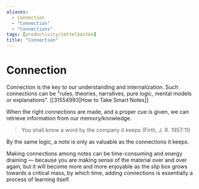```yaml
---
aliases:
  - Connection
  - "Connection"
  - "Connections"
tags: [productivity/zettelkasten]
title: "Connection"
---
```


# Connection

Connection is the key to our understanding and internalization. Such connections can be "rules, theories, narratives, pure logic, mental models or explanations". [[31554993|How to Take Smart Notes]]

When the right connections are made, and a proper cue is given, we can retrieve information from our memory/knowledge.

> You shall know a word by the company it keeps (Firth, J. R. 1957:11)

By the same logic, a note is only as valuable as the connections it keeps.

Making connections among notes can be time-consuming and energy draining — because you are making sense of the material over and over again, but it will become more and more enjoyable as the slip box grows towards a critical mass, by which time, adding connections is essentially a process of learning itself.